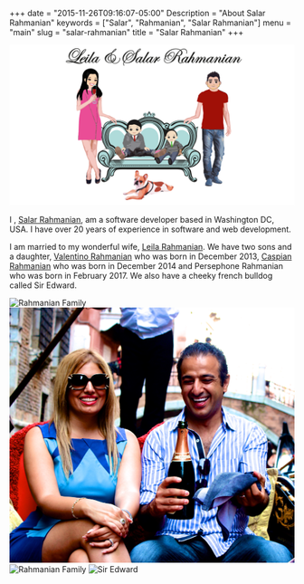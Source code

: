 +++
date = "2015-11-26T09:16:07-05:00"
Description = "About Salar Rahmanian"
keywords = ["Salar", "Rahmanian", "Salar Rahmanian"]
menu = "main"
slug = "salar-rahmanian"
title = "Salar Rahmanian"
+++

![Rahmanian Family](/static/img/rahmanian.png)

I , [Salar Rahmanian](https://www.softinio.com), am a software developer based in Washington DC, USA. I have over 20 years of experience in software and web development.

I am married to my wonderful wife, [Leila Rahmanian](http://www.foofoolmom.com). We have two sons and a daughter, [Valentino Rahmanian](http://www.valentinorahmanian.com) who was born in December 2013, [Caspian Rahmanian](http://www.caspianrahmanian.com) who was born in December 2014 and Persephone Rahmanian who was born in February 2017. We also have a cheeky french bulldog called Sir Edward.

![Rahmanian Family](/static/img/family.jpg)
![Leila and Salar](/static/img/LeilaSalar.jpg)
![Rahmanian Family](/static/img/familycollage.jpg)
![Sir Edward](/static/img/SirEdward.jpg)
